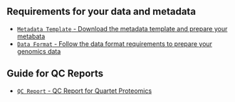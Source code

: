 ## Requirements for your data and metadata
- [`Metadata Template` - Download the metadata template and prepare your metabata](./metadata_template.md)
- [`Data Format` - Follow the data format requirements to prepare your genomics data](./omics_data_format.md)

## Guide for QC Reports
- [`QC Report` - QC Report for Quartet Proteomics](./analysis_pipeline.md)